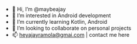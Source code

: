- 👋 Hi, I’m @maybeajay
- 👀 I’m interested in Android development
- 🌱 I’m currently learning Kotlin, Android
- 💞️ I’m looking to collaborate on personal projects
- 📫 heyajayramola@gmai.com | contact me here

<!---
maybeajay/maybeajay is a ✨ special ✨ repository because its `README.md` (this file) appears on your GitHub profile.
You can click the Preview link to take a look at your changes.
--->
